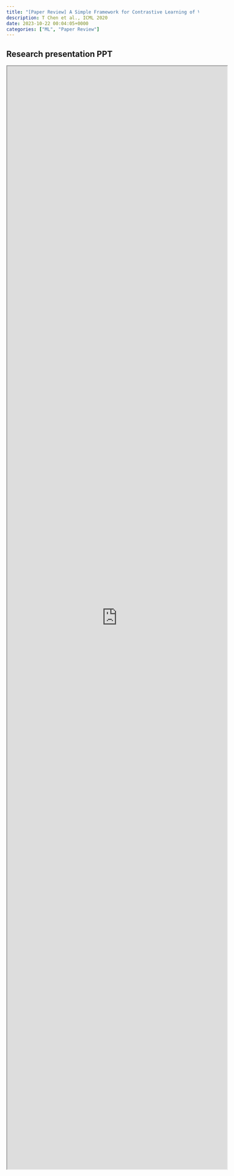 ```yaml
---
title: "[Paper Review] A Simple Framework for Contrastive Learning of Visual Representations (SimCLR)" 
description: T Chen et al., ICML 2020
date: 2023-10-22 00:04:05+0000
categories: ["ML", "Paper Review"]
---
```



## Research presentation PPT 

<iframe src= "https://kaistackr-my.sharepoint.com/personal/krait_kaist_ac_kr/_layouts/15/Doc.aspx?sourcedoc={1a164386-0909-4972-a747-44075c9276b7}&amp;action=embedview&amp;wdAr=1.7777777777777777"style="display:block; width:60vw; height: 72vh"></iframe>
